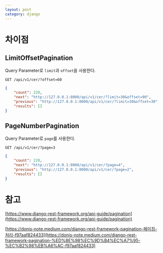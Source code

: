 ```yaml
---
layout: post
category: django
---
```


# 차이점

## LimitOffsetPagination

Query Parameter로 `limit`과 `offset`을 사용한다.

```text
GET /api/v1/cer/?offset=60
```

```json
{
    "count": 220,
    "next": "http://127.0.0.1:8000/api/v1/cer/?limit=30&offset=90",
    "previous": "http://127.0.0.1:8000/api/v1/cer/?limit=30&offset=30",
    "results": []
}
```

## PageNumberPagination

Query Parameter로 `page`를 사용한다.

```text
GET /api/v1/cer/?page=3
```

```json
{
    "count": 220,
    "next": "http://127.0.0.1:8000/api/v1/cer/?page=4",
    "previous": "http://127.0.0.1:8000/api/v1/cer/?page=2",
    "results": []
}
```

# 참고

[https://www.django-rest-framework.org/api-guide/pagination](https://www.django-rest-framework.org/api-guide/pagination)

[https://donis-note.medium.com/django-rest-framework-pagination-페이징-처리-f97aaf824433](https://donis-note.medium.com/django-rest-framework-pagination-%ED%8E%98%EC%9D%B4%EC%A7%95-%EC%B2%98%EB%A6%AC-f97aaf824433)
